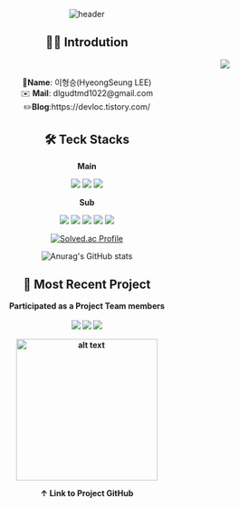 <div align=center>
  
![header](https://capsule-render.vercel.app/api?type=Soft&color=0:6DECDF,100:8AC8EF&text=dlgdutmd1022&fontColor=ffffff&fontSize=65)


## 👨‍💻 Introdution
<div align=right>
  
  ![](https://komarev.com/ghpvc/?username=dlgudtmd1022&style=flat-square)
</div>

<div>📛<strong>Name</strong>: 이형승(HyeongSeung LEE)</div>
<div>✉️ <strong>Mail</strong>: dlgudtmd1022@gmail.com</div>
<div>✏️<strong>Blog</strong>:https://devloc.tistory.com/</div>

## 🛠️ Teck Stacks

<b align="center">Main</b>

<img src="https://img.shields.io/badge/Java-007396?style=for-the-badge&logo=Java&logoColor=white"/>
<img src="https://img.shields.io/badge/springboot-6DB33F?style=for-the-badge&logo=springboot&logoColor=white">
<img src="https://img.shields.io/badge/mysql-4479A1?style=for-the-badge&logo=mysql&logoColor=white"> 


</br>

<b align="center">Sub</b>

<img src="https://img.shields.io/badge/javascript-%23F7DF1E.svg?&style=for-the-badge&logo=javascript&logoColor=black" />
<img src="https://img.shields.io/badge/react-%2361DAFB.svg?&style=for-the-badge&logo=react&logoColor=black" />
<img src="https://img.shields.io/badge/html5-%23E34F26.svg?&style=for-the-badge&logo=html5&logoColor=white" />
<img src="https://img.shields.io/badge/css-1572B6?style=for-the-badge&logo=css3&logoColor=white"> 
<img src="https://img.shields.io/badge/git-F05032?style=for-the-badge&logo=git&logoColor=white">

<p>

   [![Solved.ac Profile](http://mazassumnida.wtf/api/v2/generate_badge?boj=gudtmd)](https://solved.ac/gudtmd/)
</p>
<p>

 ![Anurag's GitHub stats](https://github-readme-stats.vercel.app/api?username=dlgudtmd1022&show_icons=true&theme=radical)
</p>

## 📁 Most Recent Project
<strong>Participated as a Project Team members<strong>
</br></br>
<img src="https://img.shields.io/badge/Jira-0052CC?style=for-the-badge&logo=Jira&logoColor=white"/>
<img src="https://img.shields.io/badge/Slack-4A154B?style=for-the-badge&logo=Slack&logoColor=white"/>
<img src="https://img.shields.io/badge/GitHub-181717?style=for-the-badge&logo=GitHub&logoColor=white"/>

<a href="https://github.com/ProjectKinni">
  <img src="https://drive.google.com/uc?export=view&id=1c6R5hxJaf4wU4db7FOovo6QgY3baoeh2" alt="alt text" style="width: 250px; height: auto;">
</a>

<strong>↑ Link to Project GitHub<strong>

</div>
